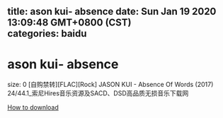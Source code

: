 
title: ason kui- absence
date: Sun Jan 19 2020 13:09:48 GMT+0800 (CST)    
categories: baidu
---

# ason kui- absence
size: 0
 [自购禁转][FLAC][Rock] JASON KUI - Absence Of Words (2017) 24/44.1_索尼Hires音乐资源及SACD、DSD高品质无损音乐下载网
 

[How to download](https://bpcam.bemobtrk.com/go/2ceec3aa-1ca2-46d6-b9ff-aaa5c184517c?jno=325)